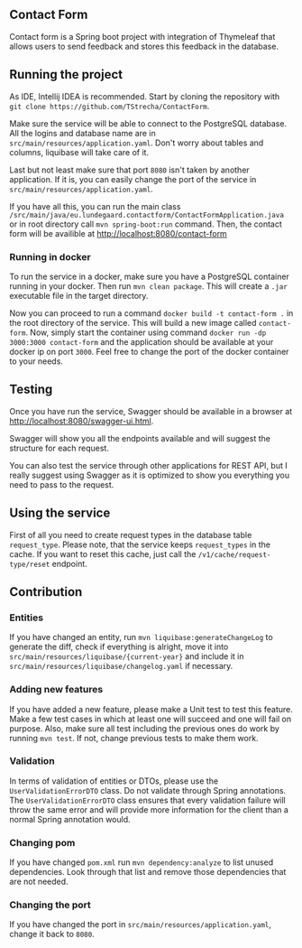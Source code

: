 ## Contact Form
Contact form is a Spring boot project with integration of Thymeleaf that allows users to send feedback and stores this feedback in the database. 
## Running the project
As IDE, Intellij IDEA is recommended. Start by cloning the repository with `git clone https://github.com/TStrecha/ContactForm`.

Make sure the service will be able to connect to the PostgreSQL database. All the logins and database name are in `src/main/resources/application.yaml`. Don't worry about tables and columns, liquibase will take care of it.

Last but not least make sure that port `8080` isn't taken by another application. If it is, you can easily change the port of the service in `src/main/resources/application.yaml`.

If you have all this, you can run the main class `/src/main/java/eu.lundegaard.contactform/ContactFormApplication.java` or in root directory call `mvn spring-boot:run` command. Then, the contact form will be availible at [http://localhost:8080/contact-form](http://localhost:8080/contact-form)

### Running in docker
To run the service in a docker, make sure you have a PostgreSQL container running in your docker. Then run `mvn clean package`. This will create a `.jar` executable file in the target directory.

Now you can proceed to run a command `docker build -t contact-form .` in the root directory of the service. This will build a new image called `contact-form`. Now, simply start the container using command `docker run -dp 3000:3000 contact-form` and the application should be available at your docker ip on port `3000`. Feel free to change the port of the docker container to your needs.

## Testing
Once you have run the service, Swagger should be available in a browser at [http://localhost:8080/swagger-ui.html](http://localhost:8080/swagger-ui.html).

Swagger will show you all the endpoints available and will suggest the structure for each request. 

You can also test the service through other applications for REST API, but I really suggest using Swagger as it is optimized to show you everything you need to pass to the request.

## Using the service
First of all you need to create request types in the database table `request_type`. Please note, that the service keeps `request_types` in the cache. If you want to reset this cache, just call the `/v1/cache/request-type/reset` endpoint.

## Contribution
### Entities
If you have changed an entity, run `mvn liquibase:generateChangeLog` to generate the diff, check if everything is alright, move it into `src/main/resources/liquibase/{current-year}` and include it in `src/main/resources/liquibase/changelog.yaml` if necessary.

### Adding new features
If you have added a new feature, please make a Unit test to test this feature. Make a few test cases in which at least one will succeed and one will fail on purpose. Also, make sure all test including the previous ones do work by running `mvn test`. If not, change previous tests to make them work.

### Validation
In terms of validation of entities or DTOs, please use the `UserValidationErrorDTO` class. Do not validate through Spring annotations. The `UserValidationErrorDTO` class ensures that every validation failure will throw the same error and will provide more information for the client than a normal Spring annotation would.

### Changing pom
If you have changed `pom.xml` run `mvn dependency:analyze` to list unused dependencies. Look through that list and remove those dependencies that are not needed.

### Changing the port
If you have changed the port in `src/main/resources/application.yaml`, change it back to `8080`.
